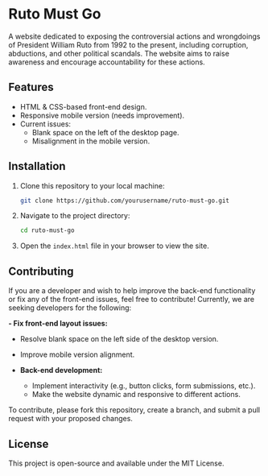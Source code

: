 # Ruto Must Go

A website dedicated to exposing the controversial actions and wrongdoings of President William Ruto from 1992 to the present, including corruption, abductions, and other political scandals. The website aims to raise awareness and encourage accountability for these actions.

## Features

- HTML & CSS-based front-end design.
- Responsive mobile version (needs improvement).
- Current issues:
  - Blank space on the left of the desktop page.
  - Misalignment in the mobile version.
  
## Installation

1. Clone this repository to your local machine:

   ```bash
   git clone https://github.com/yourusername/ruto-must-go.git
   ```

2. Navigate to the project directory:

   ```bash
   cd ruto-must-go
   ```

3. Open the `index.html` file in your browser to view the site.

## Contributing

If you are a developer and wish to help improve the back-end functionality or fix any of the front-end issues, feel free to contribute! Currently, we are seeking developers for the following:

**- Fix front-end layout issues:**
  - Resolve blank space on the left side of the desktop version.
  - Improve mobile version alignment.
  
- **Back-end development:**
  - Implement interactivity (e.g., button clicks, form submissions, etc.).
  - Make the website dynamic and responsive to different actions.

To contribute, please fork this repository, create a branch, and submit a pull request with your proposed changes.

## License

This project is open-source and available under the MIT License.
